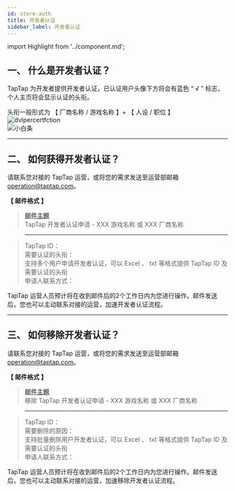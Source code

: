 ```yaml
---
id: store-auth
title: 开发者认证
sidebar_label: 开发者认证
---
```

import Highlight from '../component.md';


## **一、 什么是开发者认证？**  
TapTap 为开发者提供开发者认证，已认证用户头像下方将会有蓝色 “ <Highlight color='#00B0C8'>√</Highlight> ” 标志，个人主页将会显示认证的头衔。  

头衔一般形式为 【 厂商名称 / 游戏名称 】+ 【 人设 / 职位 】  
![dvlpercertfction](https://img.tapimg.com/market/images/aaaf15b877a671336748684549ee93a4.png)  
![小白条](https://img.tapimg.com/market/images/c53d78b9b120276b53f82aebb0d01537.png)   

---

## **二、 如何获得开发者认证？**  

请联系您对接的 TapTap 运营，或将您的需求发送至运营部邮箱 [operation@taptap.com](mailto:operation@taptap.com)。  

**【 邮件格式 】**  
> **<u>邮件主题</u>**  
> TapTap 开发者认证申请  -  XXX 游戏名称  或  XXX 厂商名称   

> ---  

> TapTap ID：  
> 需要认证的头衔：  
> <Highlight color='#A0A0A0'>支持多个用户申请开发者认证，可以 Excel 、 txt 等格式提供 TapTap ID 及需要认证的头衔</Highlight>​  
> 申请人联系方式：  

TapTap 运营人员预计将在收到邮件后的2个工作日内为您进行操作。邮件发送后，您也可以主动联系对接的运营，加速开发者认证流程。  

---

## **三、 如何移除开发者认证？**  

请联系您对接的 TapTap 运营，或将您的需求发送至运营部邮箱 [operation@taptap.com](mailto:operation@taptap.com)。  

**【 邮件格式 】**  
> **<u>邮件主题</u>**  
> 移除 TapTap 开发者认证申请  -  XXX 游戏名称  或  XXX 厂商名称  

> ---  

> TapTap ID：  
> 需要删除的原因：  
> <Highlight color='#A0A0A0'>支持批量删除用户开发者认证，可以 Excel 、 txt 等格式提供 TapTap ID 及需要认证的头衔​</Highlight>  
> 申请人联系方式：  

TapTap 运营人员预计将在收到邮件后的2个工作日内为您进行操作。邮件发送后，您也可以主动联系对接的运营，加速移除开发者认证流程。  
